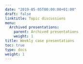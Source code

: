 ```yaml
---
date: "2019-05-05T00:00:00+01:00"
draft: false
linktitle: Topic discussions
menu:
  Archived presentations:
    parent: Archived presentations
    weight: 1
title: Weekly case presentations
toc: true
type: docs
weight: 1
---
```

